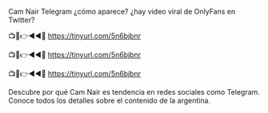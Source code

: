 Cam Nair Telegram ¿cómo aparece? ¿hay video viral de OnlyFans en Twitter?

📺📱👉◄◄🔴  https://tinyurl.com/5n6bjbnr

📺📱👉◄◄🔴  https://tinyurl.com/5n6bjbnr

📺📱👉◄◄🔴  https://tinyurl.com/5n6bjbnr

Descubre por qué Cam Nair es tendencia en redes sociales como Telegram. Conoce todos los detalles sobre el contenido de la argentina.
